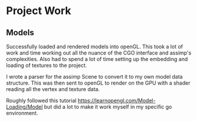 # Project Work
## Models
Successfully loaded and rendered models into openGL. This took a lot of work and time working out all the nuance of the CGO interface and assimp's complexities. Also had to spend a lot of time setting up the embedding and loading of textures to the project. 

I wrote a parser for the assimp Scene to convert it to my own model data structure. This was then sent to openGL to render on the GPU with a shader reading all the vertex and texture data.

Roughly followed this tutorial https://learnopengl.com/Model-Loading/Model but did a lot to make it work myself in my specific go environment.
